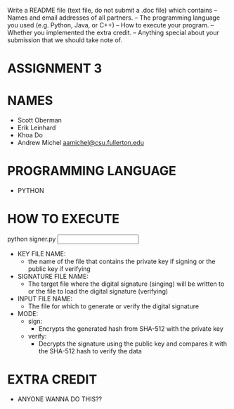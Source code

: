Write a README file (text file, do not submit a .doc file) which contains
– Names and email addresses of all partners.
– The programming language you used (e.g. Python, Java, or C++)
– How to execute your program.
– Whether you implemented the extra credit.
– Anything special about your submission that we should take note of.

# ASSIGNMENT 3

# NAMES
- Scott Oberman
- Erik  Leinhard
- Khoa Do 
- Andrew Michel aamichel@csu.fullerton.edu

# PROGRAMMING LANGUAGE
- PYTHON

# HOW TO EXECUTE
python signer.py <KEY FILE NAME> <SIGNATURE FILE NAME> <INPUT FILE NAME> <MODE>

- KEY FILE NAME:
  - the name of the file that contains the private key if signing or the public key if verifying
- SIGNATURE FILE NAME:
  - The target file where the digital signature (singing) will be written to or the file to load the digital signature (verifying)
- INPUT FILE NAME:
  - The file for which to generate or verify the digital signature
- MODE:
  - sign:
    - Encrypts the generated hash from SHA-512 with the private key
  - verify:
    - Decrypts the signature using the public key and compares it with the SHA-512 hash to verify the data

# EXTRA CREDIT
- ANYONE WANNA DO THIS??
